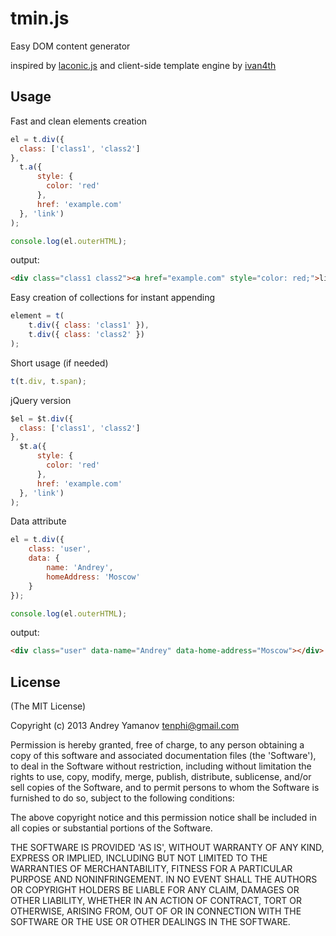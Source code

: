 tmin.js
===

Easy DOM content generator

inspired by [laconic.js](https://github.com/joestelmach/laconic) and client-side template engine by [ivan4th](https://github.com/ivan4th)

## Usage

Fast and clean elements creation

```javascript
el = t.div({
  class: ['class1', 'class2']
},
  t.a({
      style: {
        color: 'red'
      },
      href: 'example.com'
  }, 'link')
);

console.log(el.outerHTML);
```

output:

```html
<div class="class1 class2"><a href="example.com" style="color: red;">link</a></div>
```

Easy creation of collections for instant appending

```javascript
element = t(
    t.div({ class: 'class1' }),
    t.div({ class: 'class2' })
);
```

Short usage (if needed)

```javascript
t(t.div, t.span);
```

jQuery version

```javascript
$el = $t.div({
  class: ['class1', 'class2']
},
  $t.a({
      style: {
        color: 'red'
      },
      href: 'example.com'
  }, 'link')
);
```

Data attribute

```javascript
el = t.div({
    class: 'user',
    data: {
        name: 'Andrey',
        homeAddress: 'Moscow'
    }
});

console.log(el.outerHTML);
```

output:

```html
<div class="user" data-name="Andrey" data-home-address="Moscow"></div>
```

## License

(The MIT License)

Copyright (c) 2013 Andrey Yamanov <tenphi@gmail.com>

Permission is hereby granted, free of charge, to any person obtaining
a copy of this software and associated documentation files (the
'Software'), to deal in the Software without restriction, including
without limitation the rights to use, copy, modify, merge, publish,
distribute, sublicense, and/or sell copies of the Software, and to
permit persons to whom the Software is furnished to do so, subject to
the following conditions:

The above copyright notice and this permission notice shall be
included in all copies or substantial portions of the Software.

THE SOFTWARE IS PROVIDED 'AS IS', WITHOUT WARRANTY OF ANY KIND,
EXPRESS OR IMPLIED, INCLUDING BUT NOT LIMITED TO THE WARRANTIES OF
MERCHANTABILITY, FITNESS FOR A PARTICULAR PURPOSE AND NONINFRINGEMENT.
IN NO EVENT SHALL THE AUTHORS OR COPYRIGHT HOLDERS BE LIABLE FOR ANY
CLAIM, DAMAGES OR OTHER LIABILITY, WHETHER IN AN ACTION OF CONTRACT,
TORT OR OTHERWISE, ARISING FROM, OUT OF OR IN CONNECTION WITH THE
SOFTWARE OR THE USE OR OTHER DEALINGS IN THE SOFTWARE.

